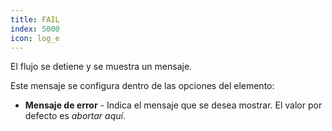 ```yaml
---
title: FAIL
index: 5000
icon: log_e
---
```


El flujo se detiene y se muestra un mensaje.

Este mensaje se configura dentro de las opciones del elemento:

- **Mensaje de error** - Indica el mensaje que se desea mostrar. El valor por defecto es *abortar aquí*.
